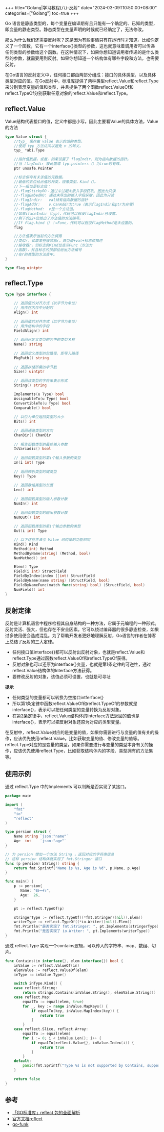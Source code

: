 +++
title="Golang|学习教程(八)-反射"
date="2024-03-09T10:50:00+08:00"
categories=["Golang"]
toc=true
+++

Go 语言是静态类型的，每个变量在编译期有且只能有一个确定的、已知的类型，即变量的静态类型。静态类型在变量声明的时候就已经确定了，无法修改。

那么为什么我们还需要反射呢？这是因为有些事情只有在运行时才知道。比如你定义了一个函数，它有一个interface{}类型的参数，这也就意味着调用者可以传递任何类型的参数给这个函数。在这种情况下，如果你想知道调用者传递的是什么类型的参数，就需要用到反射。如果你想知道一个结构体有哪些字段和方法，也需要反射。


在Go语言的反射定义中，任何接口都由两部分组成：接口的具体类型，以及具体类型对应的值。在Go反射中，标准库提供了两种类型reflect.Value和reflect.Type来分别表示变量的值和类型，并且提供了两个函数reflect.ValueOf和reflect.TypeOf分别获取任意对象的reflect.Value和reflect.Type。



## reflect.Value

Value结构代表接口的值，定义中都是小写，因此主要看Value的具体方法，Value的方法

```go
type Value struct {
    //typ_ 保存由 value 表示的值的类型。
    //使用 typ 方法访问以避免 v 的转义。
    typ_ *abi.Type

    //指针值数据，或者，如果设置了 flagIndir，则为指向数据的指针。
    //当 flagIndir 被设置或 typ.pointers（）为true时有效。
    ptr unsafe.Pointer

    //标志保存有关该值的元数据。
    //最低的五位给出值的种类，镜像类型。Kind（）。
    //下一组位是标志位：
    //-flagStickyRO：通过未过期未嵌入字段获取，因此为只读
    //-flagEmbedRO: 通过未导出的嵌入字段获取，因此为只读
    //-flagIndir:   val持有指向数据的指针
    //-flagAddr:    v.CanAddr为true（表示flagIndir和ptr为非零）
    //-flagMethod:  v是一个方法值。
    //如果ifaceIndir（typ），代码可以假设flagIndir已设置。
    //剩下的22+位给出了方法值的方法编号。
    //If flag.kind（）！=Func，代码可以假设flagMethod是未设置的。
    flag

    //方法值表示当前的方法调用
    //类似r。读取某些接收器r。典型值+val+标志位描述
    //接收器r，但标志的Kind位表示Func（方法为
    //函数），并且标志的顶部位给出方法编号
    //在r的类型的方法表中。
}

type flag uintptr
```


## reflect.Type



```go
type Type interface {

    // 返回值的对齐方式（以字节为单位）
    // 用作在内存中分配时
    Align() int
    
    // 返回值的对齐方式（以字节为单位）
    // 用作结构中的字段
    FieldAlign() int
    
    // 返回已定义类型的包中的类型名称
    Name() string
    
    // 返回定义类型的包路径，即导入路径
    PkgPath() string
    
    // 返回存储所需的字节数
    Size() uintptr
    
    // 返回该类型的字符串表示形式
    String() string

    Implements(u Type) bool
    AssignableTo(u Type) bool
    ConvertibleTo(u Type) bool
    Comparable() bool
    
    // 以位为单位返回类型的大小
    Bits() int
    
    // 返回通道类型的方向
    ChanDir() ChanDir
    
    // 报告函数类型的最终输入参数
    IsVariadic() bool
    
    // 返回函数类型的第i个输入参数的类型
    In(i int) Type
    
    // 返回映射类型的键类型
    Key() Type
    
    // 返回数组类型的长度
    Len() int
    
    // 返回函数类型的输入参数计数
    NumIn() int
    
    // 返回函数类型的输出参数计数
    NumOut() int
    
    // 返回函数类型的第i个输出参数的类型
    Out(i int) Type

    // 以下这些方法与 Value 结构体的功能相同
    Kind() Kind
    Method(int) Method
    MethodByName(string) (Method, bool)
    NumMethod() int

    Elem() Type
    Field(i int) StructField
    FieldByIndex(index []int) StructField
    FieldByName(name string) (StructField, bool)
    FieldByNameFunc(match func(string) bool) (StructField, bool)
    NumField() int
}
```



## 反射定律

反射是计算机语言中程序检视其自身结构的一种方法，它属于元编程的一种形式。反射灵活、强大，但也存在不安全因素。它可以绕过编译器的很多静态检查，如果过多使用便会造成混乱。为了帮助开发者更好地理解反射，Go语言的作者在博客上总结了反射的三大定律。

- 任何接口值interface{}都可以反射出反射对象，也就是reflect.Value和reflect.Type通过函数reflect.ValueOf和reflect.TypeOf获得。
- 反射对象也可以还原为interface{}变量，也就是第1条定律的可逆性，通过reflect.Value结构体的Interface方法获得。
- 要修改反射的对象，该值必须可设置，也就是可寻址


**提示**

- 任何类型的变量都可以转换为空接口intferface{}
- 所以第1条定律中函数reflect.ValueOf和reflect.TypeOf的参数就是interface{}，表示可以把任何类型的变量转换为反射对象。
- 在第2条定律中，reflect.Value结构体的Interface方法返回的值也是interface{}，表示可以把反射对象还原为对应的类型变量。



在反射中，reflect.Value对应的是变量的值，如果你需要进行与变量的值有关的操作，应该优先使用reflect.Value，比如获取变量的值、修改变量的值等。reflect.Type对应的是变量的类型，如果你需要进行与变量的类型本身有关的操作，应该优先使用reflect.Type，比如获取结构体内的字段、类型拥有的方法集等。

## 使用示例

通过 reflect.Type 中的Implements 可以判断是否实现了某接口。

```go
package main

import (
    "fmt"
    "io"
    "reflect"
)

type persion struct {
    Name string `json:"name"`
    Age  int    `json:"age"`
}

// 为 persion 增加一个方法 String ，返回对应的字符串信息
// 这样 persion 结构体就实现了 fmt.Stringer 接口
func (p persion) String() string {
    return fmt.Sprintf("Name is %s, Age is %d", p.Name, p.Age)
}

func main() {
    p := persion{
       Name: "码一行",
       Age:  26,
    }

    pt := reflect.TypeOf(p)

    stringerType := reflect.TypeOf((*fmt.Stringer)(nil)).Elem()
    writerType := reflect.TypeOf((*io.Writer)(nil)).Elem()
    fmt.Println("是否实现了 fmt.Stringer: ", pt.Implements(stringerType))
    fmt.Println("是否实现了 io.Writer: ", pt.Implements(writerType))
}
```

通过 reflect.Type 实现一个contains逻辑，可以传入的字符串、map、数组、切片。

```go
func Contains(in interface{}, elem interface{}) bool {
	inValue := reflect.ValueOf(in)
	elemValue := reflect.ValueOf(elem)
	inType := inValue.Type()

	switch inType.Kind() {
	case reflect.String:
		return strings.Contains(inValue.String(), elemValue.String())
	case reflect.Map:
		equalTo := equal(elem, true)
		for _, key := range inValue.MapKeys() {
			if equalTo(key, inValue.MapIndex(key)) {
				return true
			}
		}
	case reflect.Slice, reflect.Array:
		equalTo := equal(elem)
		for i := 0; i < inValue.Len(); i++ {
			if equalTo(reflect.Value{}, inValue.Index(i)) {
				return true
			}
		}
	default:
		panic(fmt.Sprintf("Type %s is not supported by Contains, supported types are String, Map, Slice, Array", inType.String()))
	}

	return false
}
```


## 参考

- [「GO标准库」reflect 包的全面解析](https://juejin.cn/post/7296111218720964643)
- [官方文档reflect](https://pkg.go.dev/reflect)
- [go-funk](https://github.com/thoas/go-funk)